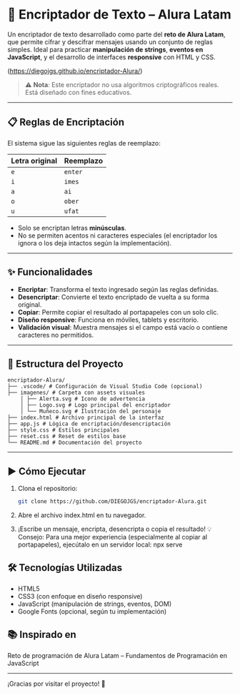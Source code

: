# 🔐 Encriptador de Texto – Alura Latam

Un encriptador de texto desarrollado como parte del **reto de Alura Latam**, que permite cifrar y descifrar mensajes usando un conjunto de reglas simples. Ideal para practicar **manipulación de strings**, **eventos en JavaScript**, y el desarrollo de interfaces **responsive** con HTML y CSS.

(https://diegojgs.github.io/encriptador-Alura/)

> ⚠️ **Nota**: Este encriptador no usa algoritmos criptográficos reales. Está diseñado con fines educativos.

---

## 📋 Reglas de Encriptación

El sistema sigue las siguientes reglas de reemplazo:

| Letra original | Reemplazo |
|----------------|-----------|
| `e`            | `enter`   |
| `i`            | `imes`    |
| `a`            | `ai`      |
| `o`            | `ober`    |
| `u`            | `ufat`    |

- Solo se encriptan letras **minúsculas**.
- No se permiten acentos ni caracteres especiales (el encriptador los ignora o los deja intactos según la implementación).

---

## ✨ Funcionalidades

- **Encriptar**: Transforma el texto ingresado según las reglas definidas.
- **Desencriptar**: Convierte el texto encriptado de vuelta a su forma original.
- **Copiar**: Permite copiar el resultado al portapapeles con un solo clic.
- **Diseño responsive**: Funciona en móviles, tablets y escritorio.
- **Validación visual**: Muestra mensajes si el campo está vacío o contiene caracteres no permitidos.

---

## 📁 Estructura del Proyecto

    encriptador-Alura/
    ├── .vscode/ # Configuración de Visual Studio Code (opcional)
    ├── imagenes/ # Carpeta con assets visuales
        │ ├── Alerta.svg # Icono de advertencia
        │ ├── Logo.svg # Logo principal del encriptador
        │ └── Muñeco.svg # Ilustración del personaje
    ├── index.html # Archivo principal de la interfaz
    ├── app.js # Lógica de encriptación/desencriptación
    ├── style.css # Estilos principales
    ├── reset.css # Reset de estilos base
    └── README.md # Documentación del proyecto

---

## ▶️ Cómo Ejecutar

1. Clona el repositorio:
   ```bash
   git clone https://github.com/DIEGOJGS/encriptador-Alura.git
   
2. Abre el archivo index.html en tu navegador.

3. ¡Escribe un mensaje, encripta, desencripta o copia el resultado!
💡 Consejo: Para una mejor experiencia (especialmente al copiar al portapapeles), ejecútalo en un servidor local:
    npx serve
   
## 🛠️ Tecnologías Utilizadas
- HTML5
- CSS3 (con enfoque en diseño responsive)
- JavaScript (manipulación de strings, eventos, DOM)
- Google Fonts (opcional, según tu implementación)

## 📚 Inspirado en
Reto de programación de Alura Latam – Fundamentos de Programación en JavaScript


---
¡Gracias por visitar el proyecto! 🚀

